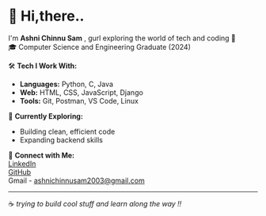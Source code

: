 # 👋 Hi,there.. 
I'm **Ashni Chinnu Sam** , gurl exploring the world of tech and coding 🎯 <br>
🎓 Computer Science and Engineering Graduate (2024) 

🛠️ **Tech I Work With:**  
- **Languages:** Python, C, Java  
- **Web:** HTML, CSS, JavaScript, Django  
- **Tools:** Git, Postman, VS Code, Linux  

🌱 **Currently Exploring:**  
- Building clean, efficient code  
- Expanding backend skills

🔗 **Connect with Me:**  
[LinkedIn](https://www.linkedin.com/in/ashnichinnusam/) <br>
[GitHub](https://github.com/ashnichinnusam) <br>
Gmail - ashnichinnusam2003@gmail.com

---

☕ _trying to build cool stuff and learn along the way !!_  




